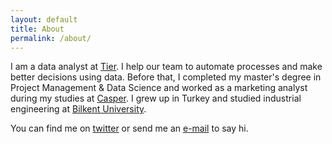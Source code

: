 ```yaml
---
layout: default
title: About
permalink: /about/
---
```


I am a data analyst at [Tier](https://www.tier.app/). I help our team to automate processes and make better decisions using data. Before that, I completed my master's degree in Project Management & Data Science and worked as a marketing analyst during my studies at [Casper](https://www.casper.com/). I grew up in Turkey and studied industrial engineering at [Bilkent University](https://w3.bilkent.edu.tr/bilkent/). 

You can find me on [twitter](https://twitter.com/onur_irkin) or send me an [e-mail](mailto:onurhan.irkin@gmail.com) to say hi.
